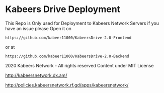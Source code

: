 # Kabeers Drive Deployment
This Repo is Only used for Deployment to Kabeers Network Servers
if you have an issue please Open it on 
```
https://github.com/kabeer11000/KabeersDrive-2.0-Frontend
``` 
or at 
```
https://github.com/kabeer11000/KabeersDrive-2.0-Backend
```

2020 Kabeers Network - All rights reserved Content under MIT License

http://kabeersnetwork.dx.am/

http://policies.kabeersnetwork.rf.gd/apps/kabeersnetwork/
